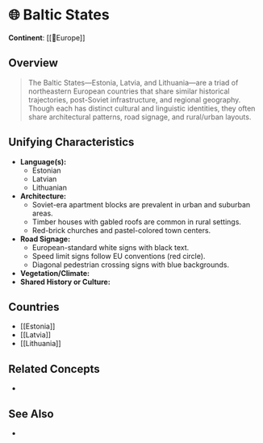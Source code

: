 
# 🌐 Baltic States

**Continent**: [[📌Europe]]

## Overview
> The Baltic States—Estonia, Latvia, and Lithuania—are a triad of northeastern European countries that share similar historical trajectories, post-Soviet infrastructure, and regional geography. Though each has distinct cultural and linguistic identities, they often share architectural patterns, road signage, and rural/urban layouts.

## Unifying Characteristics
- **Language(s):**
	- Estonian
	- Latvian
	- Lithuanian
- **Architecture:**
	- Soviet-era apartment blocks are prevalent in urban and suburban areas.
	- Timber houses with gabled roofs are common in rural settings.
	- Red-brick churches and pastel-colored town centers.
- **Road Signage:**
	- European-standard white signs with black text.
	- Speed limit signs follow EU conventions (red circle).
	- Diagonal pedestrian crossing signs with blue backgrounds.
- **Vegetation/Climate:**
- **Shared History or Culture:**

## Countries
- [[Estonia]]
- [[Latvia]]
- [[Lithuania]]

## Related Concepts
- 

## See Also
- 
